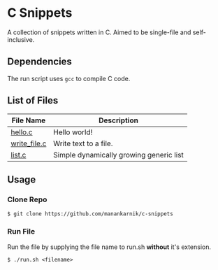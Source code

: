# C Snippets

A collection of snippets written in C. Aimed to be single-file and self-inclusive.

## Dependencies

The run script uses `gcc` to compile C code.

## List of Files

| File Name                    | Description                             |
| ---------------------------- | --------------------------------------- |
| [hello.c](hello.c)           | Hello world!                            |
| [write_file.c](write_file.c) | Write text to a file.                   |
| [list.c](list.c)             | Simple dynamically growing generic list |

## Usage

### Clone Repo

```console
$ git clone https://github.com/manankarnik/c-snippets
```

### Run File

Run the file by supplying the file name to run.sh **without** it's extension.

```console
$ ./run.sh <filename>
```
